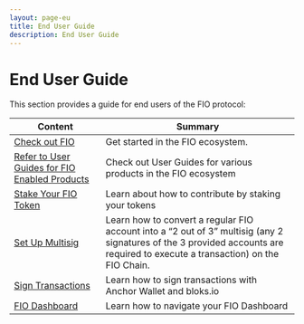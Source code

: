 ```yaml
---
layout: page-eu
title: End User Guide
description: End User Guide
---
```


# End User Guide

This section provides a guide for end users of the FIO protocol: 

|Content  |Summary |
|---|---|
| [Check out FIO](https://fioprotocol.io/getting-started/) | Get started in the FIO ecosystem. |
| [Refer to User Guides for FIO Enabled Products](https://kb.fioprotocol.io/user-guides/user-guides) | Check out User Guides for various products in the FIO ecosystem |
| [Stake Your FIO Token]({{site.baseurl}}/docs/eu/staking-about) | Learn about how to contribute by staking your tokens |
| [Set Up Multisig]({{site.baseurl}}/docs/eu/multisig) |Learn how to convert a regular FIO account into a “2 out of 3” multisig (any 2 signatures of the 3 provided accounts are required to execute a transaction) on the FIO Chain.  |
| [Sign Transactions ]({{site.baseurl}}/docs/eu/bloks) | Learn how to sign transactions with Anchor Wallet and bloks.io|
| [FIO Dashboard]({{site.baseurl}}/docs/eu/dashboard) | Learn how to navigate your FIO Dashboard |